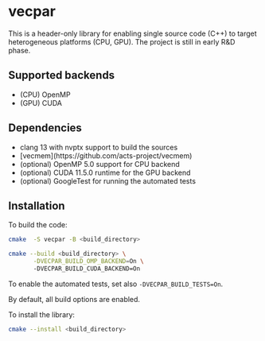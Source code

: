 # vecpar
This is a header-only library for enabling single source code (C++) to target heterogeneous platforms (CPU, GPU). The project is still in early R&D phase.

## Supported backends
<ul>
  <li> (CPU) OpenMP </li>
  <li> (GPU) CUDA </li>
</ul>

## Dependencies
<ul>
  <li> clang 13 with nvptx support to build the sources </li>
  <li> [vecmem](https://github.com/acts-project/vecmem) </li>
  <li> (optional) OpenMP 5.0 support for CPU backend </li>
  <li> (optional) CUDA 11.5.0 runtime for the GPU backend </li>
  <li> (optional) GoogleTest for running the automated tests </li>
</ul>

## Installation

To build the code:

```sh
cmake  -S vecpar -B <build_directory>
```

```sh
cmake --build <build_directory> \
       -DVECPAR_BUILD_OMP_BACKEND=On \ 
       -DVECPAR_BUILD_CUDA_BACKEND=On 
```

To enable the automated tests, set also `-DVECPAR_BUILD_TESTS=On`.

By default, all build options are enabled.

To install the library:

```sh 
cmake --install <build_directory>
```